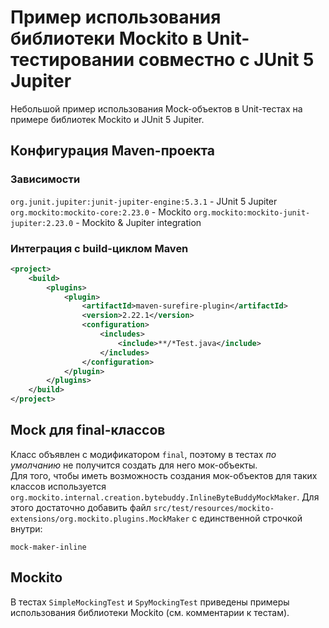 # Пример использования библиотеки Mockito в Unit-тестировании совместно с JUnit 5 Jupiter

Небольшой пример использования Mock-объектов в Unit-тестах на примере библиотек Mockito и JUnit 5 Jupiter.

## Конфигурация Maven-проекта

### Зависимости

`org.junit.jupiter:junit-jupiter-engine:5.3.1` - JUnit 5 Jupiter  
`org.mockito:mockito-core:2.23.0` - Mockito
`org.mockito:mockito-junit-jupiter:2.23.0` - Mockito & Jupiter integration

### Интеграция с build-циклом Maven

```xml
<project>
    <build>
        <plugins>
            <plugin>
                <artifactId>maven-surefire-plugin</artifactId>
                <version>2.22.1</version>
                <configuration>
                    <includes>
                        <include>**/*Test.java</include>
                    </includes>
                </configuration>
            </plugin>
        </plugins>
    </build>
</project>
```

## Mock для final-классов

Класс объявлен с модификатором `final`, поэтому в тестах *по умолчанию* не получится создать для него мок-объекты.  
Для того, чтобы иметь возможность создания мок-объектов для таких классов используется `org.mockito.internal.creation.bytebuddy.InlineByteBuddyMockMaker`. Для этого достаточно добавить файл `src/test/resources/mockito-extensions/org.mockito.plugins.MockMaker` с единственной строчкой внутри:
```text
mock-maker-inline
```

## Mockito

В тестах `SimpleMockingTest` и `SpyMockingTest` приведены примеры использования библиотеки Mockito (см. комментарии к тестам).
